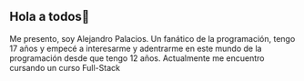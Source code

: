## Hola a todos👋
Me presento, soy Alejandro Palacios. Un fanático de la programación, tengo 17 años y empecé a interesarme y adentrarme en este mundo de la programación desde que tengo 12 años.
Actualmente me encuentro cursando un curso Full-Stack
<!--
**4L3z/4L3z** is a ✨ _special_ ✨ repository because its `README.md` (this file) appears on your GitHub profile.

Here are some ideas to get you started:

- 🔭 I’m currently working on ...
- 🌱 I’m currently learning ...
- 👯 I’m looking to collaborate on ...
- 🤔 I’m looking for help with ...
- 💬 Ask me about ...
- 📫 How to reach me: ...
- 😄 Pronouns: ...
- ⚡ Fun fact: ...
-->
